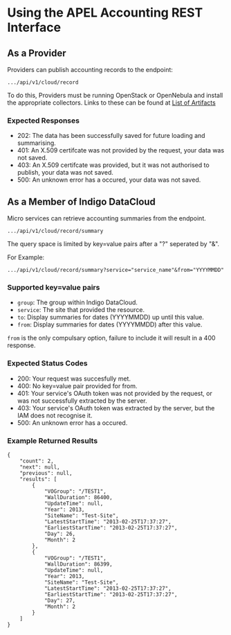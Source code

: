 # Using the APEL Accounting REST Interface

## As a Provider

Providers can publish accounting records to the endpoint:

`.../api/v1/cloud/record`

To do this, Providers must be running OpenStack or OpenNebula and install the appropriate collectors. Links to these can be found at [List of Artifacts](https://indigo-dc.gitbooks.io/indigo-datacloud-releases/content/indigo1/accounting1.html)

### Expected Responses
* 202: The data has been successfully saved for future loading and summarising.
* 401: An X.509 certifcate was not provided by the request, your data was not saved.
* 403: An X.509 certifcate was provided, but it was not authorised to publish, your data was not saved.
* 500: An unknown error has a occured, your data was not saved.

## As a Member of Indigo DataCloud

Micro services can retrieve accounting summaries from the endpoint.

`.../api/v1/cloud/record/summary`

The query space is limited by key=value pairs after a "?" seperated by "&".

For Example:

`.../api/v1/cloud/record/summary?service="service_name"&from="YYYYMMDD"`

### Supported key=value pairs

* `group`: The group within Indigo DataCloud.
* `service`: The site that provided the resource.
* `to`: Display summaries for dates (YYYYMMDD) up until this value.
* `from`: Display summaries for dates (YYYYMMDD) after this value.

`from` is the only compulsary option, failure to include it will result in a 400 response.

### Expected Status Codes
* 200: Your request was succesfully met.
* 400: No key=value pair provided for from.
* 401: Your service's OAuth token was not provided by the request, or was not successfully extracted by the server.
* 403: Your service's OAuth token was extracted by the server, but the IAM does not recognise it.
* 500: An unknown error has a occured.

### Example Returned Results
```
{
    "count": 2, 
    "next": null, 
    "previous": null, 
    "results": [
        {
            "VOGroup": "/TEST1", 
            "WallDuration": 86400, 
            "UpdateTime": null, 
            "Year": 2013, 
            "SiteName": "Test-Site", 
            "LatestStartTime": "2013-02-25T17:37:27", 
            "EarliestStartTime": "2013-02-25T17:37:27", 
            "Day": 26, 
            "Month": 2
        }, 
        {
            "VOGroup": "/TEST1", 
            "WallDuration": 86399, 
            "UpdateTime": null, 
            "Year": 2013, 
            "SiteName": "Test-Site", 
            "LatestStartTime": "2013-02-25T17:37:27", 
            "EarliestStartTime": "2013-02-25T17:37:27", 
            "Day": 27, 
            "Month": 2
        }
    ]
}
```

